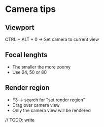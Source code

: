 # Camera tips

## Viewport

CTRL + ALT + 0 -> Set camera to current view

## Focal lenghts

- The smaller the more zoomy
- Use 24, 50 or 80

## Render region

- F3 -> search for "set render region"
- Drag over camera view
- Only the camera view will be rendered

// TODO: write
